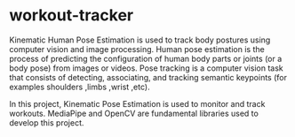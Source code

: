 # workout-tracker

Kinematic Human Pose Estimation is used to track body postures using computer vision and image processing. Human pose estimation is the process of predicting the configuration of human body parts or joints (or a body pose) from images or videos. Pose tracking is a computer vision task that consists of detecting, associating, and tracking semantic keypoints (for examples  shoulders ,limbs ,wrist ,etc).

In this project, Kinematic Pose Estimation is used to monitor and track workouts. MediaPipe and OpenCV are fundamental libraries used to develop this project.
